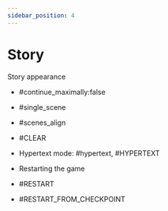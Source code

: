 ```yaml
---
sidebar_position: 4
---
```


# Story

Story appearance

* #continue_maximally:false
* #single_scene
* #scenes_align
* #CLEAR
* Hypertext mode: #hypertext, #HYPERTEXT

* Restarting the game
* #RESTART
* #RESTART_FROM_CHECKPOINT
